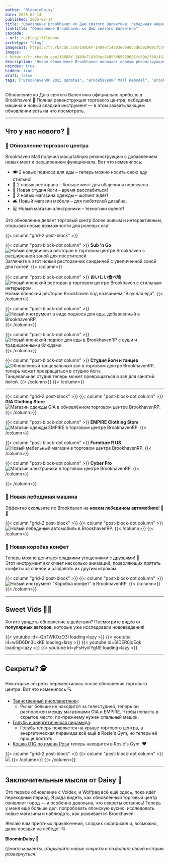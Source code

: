 ```yaml
---
author: "BloominDaisy"
date: 2025-02-14
published: 2025-02-14
title: "Обновление Brookhaven ко Дню святого Валентина: лебединая машина, обновленный торговый центр и переместившиеся секреты?!"
linktitle: "Обновление Brookhaven ко Дню святого Валентина"
cascade:
- url: ru/blog/:filename
archetype: "blog"
imagecust: https://tr.rbxcdn.com/180DAY-1489e714303ec84053d65929691fc59e/768/432/Image/Png/noFilter
images:
- https://tr.rbxcdn.com/180DAY-1489e714303ec84053d65929691fc59e/768/432/Image/Png/noFilter
description: "Новое обновление Brookhaven включает полную реконструкцию торгового центра, лебединую машину и инструмент в виде коробки конфет — как раз ко Дню святого Валентина! А вместе со всеми этими изменениями некоторые секреты тоже пришлось перенести… пора их разыскать!"
noindex: true
hidden: true
draft: false
tags: ["BrookhavenRP 2025 Updates", "BrookhavenRP Mall Remodel", "BrookhavenRP Valentine's Update", "BrookhavenRP Secrets"]
---
```


Обновление ко Дню святого Валентина официально прибыло в Brookhaven! 🎉 Полная реконструкция торгового центра, лебединая машина и новый сладкий инструмент — в этом захватывающем обновлении есть на что посмотреть.

---

## **Что у нас нового? 💝**

### **🏬 Обновление торгового центра**  
Brookhaven Mall получил масштабную реконструкцию с добавлением новых мест и расширением функционала. Вот что изменилось:  

- 🍽️ 2 новых подноса для еды – теперь можно носить свою еду стильно!  
- 🍕 2 новых ресторана – больше мест для общения и перекусов.  
- 🧘 Новая студия йоги – время расслабиться!  
- 👗 2 новых магазина одежды – шопинг ждёт!  
- 🛋️ Новый магазин мебели – для любителей дизайна.  
- 💻 Новый магазин электроники – техногики оценят!  

Это обновление делает торговый центр более живым и интерактивным, открывая новые возможности для ролевых игр!

{{< column "grid-2 post-block" >}}

{{< column "post-block-dot column" >}}
**Sub 'n Go**
![Новый сэндвичный ресторан в торговом центре Brookhaven с расширенной зоной для посетителей.](/images/blog/valentines_update_mall_sub_restaurant.webp)
Загляните в этот новый ресторанчик сэндвичей с увеличенной зоной для гостей!
{{< /column>}}

{{< column "post-block-dot column" >}}
**おいしい食べ物**
![Новый японский ресторан в торговом центре Brookhaven с стильным интерьером.](/images/blog/valentines_update_mall_japanese_restaurant.webp)
Новый японский ресторан Brookhaven под названием "Вкусная еда".
{{< /column>}}

{{< column "post-block-dot column" >}}
![Новый инструмент в виде подноса для еды, добавленный в BrookhavenRP.](/images/blog/valentines_update_sub_food_tray.webp)
{{< /column>}}

{{< column "post-block-dot column" >}}
![Новый японский поднос для еды в BrookhavenRP с суши и традиционными блюдами.](/images/blog/valentines_update_japanese_food_tray.webp)
{{< /column>}}

{{< column "post-block-dot column" >}}
**Студия йоги и танцев**
![Обновленный танцевальный зал в торговом центре BrookhavenRP, теперь может превращаться в студию йоги.](/images/blog/valentines_update_mall_dance_studio_yoga_version.webp)
Танцевальная студия теперь может превращаться в зал для занятий йогой.
{{< /column>}}
{{< /column>}}   

---

{{< column "grid-2 post-block" >}}
{{< column "post-block-dot column" >}}
**GIA Clothing Store**
![Магазин одежды GIA в обновлённом торговом центре BrookhavenRP.](/images/blog/valentines_update_mall_clothing_store_GIA.webp)
{{< /column>}}

{{< column "post-block-dot column" >}}
**EMPIRE Clothing Store**
![Магазин одежды EMPIRE в торговом центре BrookhavenRP.](/images/blog/valentines_update_mall_clothing_store_EMPIRE.webp)
{{< /column>}}

{{< column "post-block-dot column" >}}
**Furniture R US**
![Новый мебельный магазин в торговом центре BrookhavenRP.](/images/blog/valentines_update_mall_furniture_store.webp)
{{< /column>}}

{{< column "post-block-dot column" >}}
**Cyber Pro**
![Магазин электроники в торговом центре BrookhavenRP.](/images/blog/valentines_update_mall_tech_store.webp)
{{< /column>}}

{{< /column>}}

### **🦢 Новая лебединая машина**  
Эффектно скользите по Brookhaven на **новом лебедином автомобиле**! 🚗🦢  

{{< column "grid-2 post-block" >}}
{{< column "post-block-dot column" >}}
![Новый лебединый автомобиль в BrookhavenRP.](/images/blog/valentines_update_swan_vehicle.webp)
{{< /column>}}
{{< /column>}}

### **🍫 Новая коробка конфет**  
Теперь можно делиться сладкими угощениями с друзьями! 🍬  
Этот инструмент включает несколько анимаций, позволяющих прятать конфеты за спиной и раздавать их другим игрокам.

{{< column "grid-2 post-block" >}}
{{< column "post-block-dot column" >}}
![Новый инструмент "Коробка конфет" в BrookhavenRP.](/images/blog/valentines_update_candy_heart_tool.webp)
{{< /column>}}
{{< /column>}}

---

## **Sweet Vids 🎥✨**  
Хотите увидеть обновление в действии? Посмотрите видео от **популярных авторов**, которые уже исследовали нововведения!

<div class="grid-2 post-vid-dot">
{{< youtube id=-QbTWKOzO3I loading=lazy >}}
{{< youtube id=wGD6Dn3UkKE loading=lazy >}}
{{< youtube id=SIDER0jqEqk loading=lazy >}}
{{< youtube id=yFsHyxIYgUE loading=lazy >}}
</div>

---

## **Секреты? 🕵️**  

Некоторые секреты переместились после обновления торгового центра. Вот что изменилось 🔍  

- [Таинственный инопланетянин](/lore/quests/mystery_alien/):  
    - Рычаг больше не находится за телестудией, теперь он расположен между магазинами GIA и EMPIRE. Чтобы попасть в скрытое место, по-прежнему нужен спальный мешок.
- [Голубь и энергетическая пирамида](/casebook/energy_pyramids/):  
    - Голубь теперь появляется на крыше торгового центра, а энергетическая пирамида всё ещё в Rosie's Gym, но теперь её проще достать.
- [Кошка O1G по имени Рози](/casebook/interesting/special_messages/#мемориал-рози--кошки-o1g) теперь находится в Rosie's Gym. ❤️  

{{< column "grid-2 post-block" >}}
{{< column "post-block-dot column" >}}
![](/images/blog/valentines_update_rosie_new_location.webp)
{{< /column>}}
{{< /column>}}

---

## **Заключительные мысли от Daisy 💜**  

Это первое обновление с Voldex, и Wolfpaq всё ещё здесь, пока идёт переходный период. Я рада видеть, как обновлённый торговый центр оживляет город — и особенно довольна, что секреты остались! Теперь у меня ещё больше дел: попробовать японскую кухню, исследовать новые магазины и наблюдать, как развивается Brookhaven.

Желаю вам приятных приключений, сладких сюрпризов и, возможно, даже поездки на лебеде! 💘  

**BloominDaisy 💜**  

*Цените моменты, открывайте новые секреты и позвольте своей истории развернуться!*
